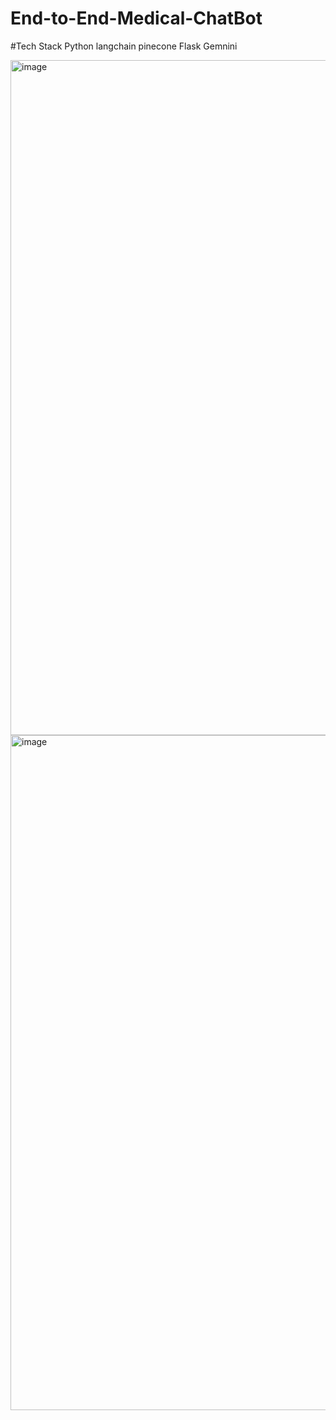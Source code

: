 # End-to-End-Medical-ChatBot

#Tech Stack 
Python
langchain
pinecone
Flask
Gemnini

<img width="1920" height="1080" alt="image" src="https://github.com/user-attachments/assets/7e4a45b1-2ccc-4a7a-b2fb-6662e6ff2064" />

<img width="1920" height="1080" alt="image" src="https://github.com/user-attachments/assets/a6af83da-f393-4daf-bd57-86cbdc40f999" />

